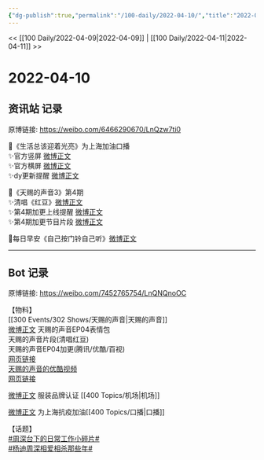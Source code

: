```yaml
---
{"dg-publish":true,"permalink":"/100-daily/2022-04-10/","title":"2022-04-10"}
---
```



<< [[100 Daily/2022-04-09\|2022-04-09]] | [[100 Daily/2022-04-11\|2022-04-11]] >>

# 2022-04-10

## 资讯站 记录

原博链接: https://weibo.com/6466290670/LnQzw7ti0

🌟《生活总该迎着光亮》为上海加油口播  
✨官方竖屏 [微博正文](https://m.weibo.cn/6466290670/4756822021638337)  
✨官方横屏 [微博正文](https://m.weibo.cn/6466290670/4756824421829377)  
✨dy更新提醒 [微博正文](https://m.weibo.cn/6466290670/4756815738574926)

🌟《天赐的声音3》第4期  
✨清唱《红豆》[微博正文](https://m.weibo.cn/6466290670/4756671358045643)  
✨第4期加更上线提醒 [微博正文](https://m.weibo.cn/6466290670/4756695530344178)  
✨第4期加更节目片段 [微博正文](https://m.weibo.cn/6466290670/4756699985219396)

🌟每日早安《自己按门铃自己听》[微博正文](https://m.weibo.cn/6466290670/4756621500091362)

---
## Bot 记录

原博链接: https://weibo.com/7452765754/LnQNQnoOC

【物料】  
[[300 Events/302 Shows/天赐的声音\|天赐的声音]]  
[微博正文](https://m.weibo.cn/1315706994/4756705395608535) 天赐的声音EP04表情包  
[](https://m.weibo.cn/2591595652/4756660420087413) 天赐的声音片段(清唱红豆)  
天赐的声音EP04加更(腾讯/优酷/百视)  
[网页链接](https://weibo.cn/sinaurl?u=http%3A%2F%2Fm.v.qq.com%2Fx%2Fcover%2Fm%2Fmzc00200kocos84%2Fp0042kbjsba.html%3F%26url_from%3Dshare%26second_share%3D0%26share_from%3Dsina%26pgid%3Dpage_detail%26mod_id%3Dmod_toolbar_new)  
[天赐的声音的优酷视频](https://weibo.cn/sinaurl?u=https%3A%2F%2Fv.youku.com%2Fv_show%2Fid_XNTIwNTM0Njg4NA%3D%3D.html%3Fx%26sharefrom%3Dandroid%26scene%3Dlong%26playMode%3D%26sharekey%3D4d376edd4543a34d601c23a8072bc9e23)  
[网页链接](https://weibo.cn/sinaurl?u=https%3A%2F%2Fbp-share.bestv.com.cn%2Fbp-share%2FsharePage.html%3FtitleId%3D425281%26contentId%3D10121%26currentEpisode%3D4%26modelType%3D1)

[微博正文](https://m.weibo.cn/7455197959/4756337681239048) 服装品牌认证 [[400 Topics/机场\|机场]]

[](https://m.weibo.cn/1767910704/4756811028369951) [微博正文](https://m.weibo.cn/1925878362/4756804666134562) 为上海抗疫加油[[400 Topics/口播\|口播]]

【话题】  
[#周深台下的日常工作小碎片#](https://s.weibo.com/weibo?q=%23%E5%91%A8%E6%B7%B1%E5%8F%B0%E4%B8%8B%E7%9A%84%E6%97%A5%E5%B8%B8%E5%B7%A5%E4%BD%9C%E5%B0%8F%E7%A2%8E%E7%89%87%23)  
[#杨迪周深相爱相杀那些年#](https://s.weibo.com/weibo?q=%23%E6%9D%A8%E8%BF%AA%E5%91%A8%E6%B7%B1%E7%9B%B8%E7%88%B1%E7%9B%B8%E6%9D%80%E9%82%A3%E4%BA%9B%E5%B9%B4%23)
